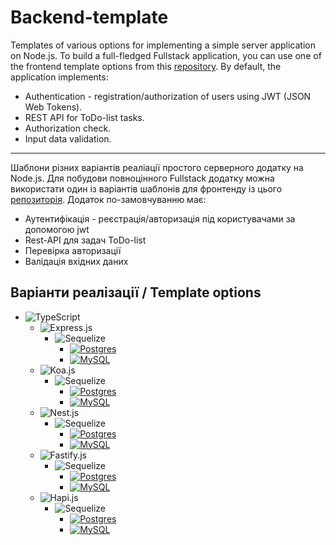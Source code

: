 # Backend-template

Templates of various options for implementing a simple server application on Node.js.
To build a full-fledged Fullstack application, you can use one of the frontend template options from this [repository](https://github.com/Smaylukk/frontend-template).
By default, the application implements:

- Authentication - registration/authorization of users using JWT (JSON Web Tokens).
- REST API for ToDo-list tasks.
- Authorization check.
- Input data validation.

---

Шаблони різних варіантів реаліації простого серверного додатку на Node.js.
Для побудови повноцінного Fullstack додатку можна використати один із варіантів шаблонів для фронтенду із цього [репозиторія](https://github.com/Smaylukk/frontend-template).
Додаток по-замовчуванню має:

- Аутентифікація - реєстрація/авторизація під користувачами за допомогою jwt
- Rest-API для задач ToDo-list
- Перевірка авторизації
- Валідація вхідних даних

## Варіанти реалізації / Template options

- ![TypeScript](https://img.shields.io/badge/typescript-%23007ACC.svg?style=for-the-badge&logo=typescript&logoColor=white)
  - ![Express.js](https://img.shields.io/badge/express.js-%23404d59.svg?style=for-the-badge&logo=express&logoColor=%2361DAFB)
    - ![Sequelize](https://img.shields.io/badge/Sequelize-52B0E7?style=for-the-badge&logo=Sequelize&logoColor=white)
      - [![Postgres](https://img.shields.io/badge/postgres-%23316192.svg?style=for-the-badge&logo=postgresql&logoColor=white)](https://github.com/Smaylukk/backend-template/tree/express/ts-express-seq-pg-auth)
      - [![MySQL](https://img.shields.io/badge/MySQL-ffC841?style=for-the-badge&logo=mysql&logoColor=black)](https://github.com/Smaylukk/backend-template/tree/express/ts-express-seq-mysql-auth)
  - ![Koa.js](https://img.shields.io/badge/koa.js-%234d59.svg?style=for-the-badge&logoColor=%2361DAFB)
    - ![Sequelize](https://img.shields.io/badge/Sequelize-52B0E7?style=for-the-badge&logo=Sequelize&logoColor=white)
      - [![Postgres](https://img.shields.io/badge/postgres-%23316192.svg?style=for-the-badge&logo=postgresql&logoColor=white)](https://github.com/Smaylukk/backend-template/tree/koa/ts-koa-seq-pg-auth)
      - [![MySQL](https://img.shields.io/badge/MySQL-ffC841?style=for-the-badge&logo=mysql&logoColor=black)](https://github.com/Smaylukk/backend-template/tree/koa/ts-koa-seq-mysql-auth)
  - ![Nest.js](https://img.shields.io/badge/nestjs-E0234E?style=for-the-badge&logo=nestjs&logoColor=white)
    - ![Sequelize](https://img.shields.io/badge/Sequelize-52B0E7?style=for-the-badge&logo=Sequelize&logoColor=white)
      - [![Postgres](https://img.shields.io/badge/postgres-%23316192.svg?style=for-the-badge&logo=postgresql&logoColor=white)](https://github.com/Smaylukk/backend-template/tree/nest/ts-nest-seq-pg-auth)
      - [![MySQL](https://img.shields.io/badge/MySQL-ffC841?style=for-the-badge&logo=mysql&logoColor=black)](https://github.com/Smaylukk/backend-template/tree/nest/ts-nest-seq-mysql-auth)
  - ![Fastify.js](https://img.shields.io/badge/fastify-202020?style=for-the-badge&logo=fastify&logoColor=white)
    - ![Sequelize](https://img.shields.io/badge/Sequelize-52B0E7?style=for-the-badge&logo=Sequelize&logoColor=white)
      - [![Postgres](https://img.shields.io/badge/postgres-%23316192.svg?style=for-the-badge&logo=postgresql&logoColor=white)](https://github.com/Smaylukk/backend-template/tree/fastify/ts-fastify-seq-pg-auth)
      - [![MySQL](https://img.shields.io/badge/MySQL-ffC841?style=for-the-badge&logo=mysql&logoColor=black)](https://github.com/Smaylukk/backend-template/tree/fastify/ts-fastify-seq-mysql-auth)
  - ![Hapi.js](https://img.shields.io/badge/hapi-123?style=for-the-badge&logo=hapi&logoColor=white)
    - ![Sequelize](https://img.shields.io/badge/Sequelize-52B0E7?style=for-the-badge&logo=Sequelize&logoColor=white)
      - [![Postgres](https://img.shields.io/badge/postgres-%23316192.svg?style=for-the-badge&logo=postgresql&logoColor=white)](https://github.com/Smaylukk/backend-template/tree/hapi/ts-hapi-seq-pg-auth)
      - [![MySQL](https://img.shields.io/badge/MySQL-ffC841?style=for-the-badge&logo=mysql&logoColor=black)](https://github.com/Smaylukk/backend-template/tree/hapi/ts-hapi-seq-mysql-auth)
